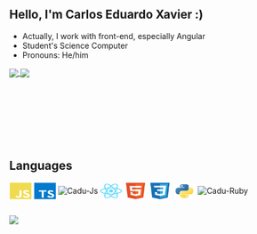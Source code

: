 ## Hello, I'm Carlos Eduardo Xavier :) 
- Actually, I work with front-end, especially Angular  
- Student's Science Computer
- Pronouns: He/him



<a href="https://github.com/anuraghazra/github-readme-stats">
  <img height=200 align="center" src="https://github-readme-stats.vercel.app/api?username=xrrac42&show_icons=true&theme=dark" />
</a>
<a margin-left: 100px href="https://github.com/anuraghazra/convoychat">
  <img height=200 align="center" src="https://github-readme-stats.vercel.app/api/top-langs?username=xrrac42&layout=compact&langs_count=8&card_width=320&theme=dark" />
</a>


<div  style= "margin-top: 100px"></div>
<head>
  <div style="display: inline_block"><br>


## Languages

  <img align="center" alt="Cadu-Js" height="30" width="40" src="https://raw.githubusercontent.com/devicons/devicon/master/icons/javascript/javascript-plain.svg">
  <img align="center" alt="Cadu-Ts" height="30" width="40" src="https://raw.githubusercontent.com/devicons/devicon/master/icons/typescript/typescript-plain.svg">
  
<img  align="center" alt="Cadu-Js" height="30" width="40"  src="https://cdn.jsdelivr.net/gh/devicons/devicon/icons/angularjs/angularjs-original.svg" />
  <img align="center" alt="Cadu-React" height="30" width="40" src="https://raw.githubusercontent.com/devicons/devicon/master/icons/react/react-original.svg">
  <img align="center" alt="Cadu-HTML" height="30" width="40" src="https://raw.githubusercontent.com/devicons/devicon/master/icons/html5/html5-original.svg">
  <img align="center" alt="Cadu-CSS" height="30" width="40" src="https://raw.githubusercontent.com/devicons/devicon/master/icons/css3/css3-original.svg">
  <img align="center" alt="Cadu-Python" height="30" width="40" src="https://raw.githubusercontent.com/devicons/devicon/master/icons/python/python-original.svg">
 
<img align="center" alt="Cadu-Ruby" height="30" width="40" src="https://cdn.jsdelivr.net/gh/devicons/devicon/icons/ruby/ruby-original.svg" />

          
          
</div>
</head>

  ## 
 
<div> 
  <a href="https://www.linkedin.com/in/carlos-eduardo-xavier-7180a21ab" target="_blank"><img src="https://img.shields.io/badge/-LinkedIn-%230077B5?style=for-the-badge&logo=linkedin&logoColor=white" target="_blank"></a> 
  
</div>
